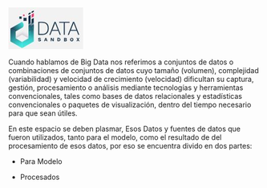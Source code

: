 <img src="/App/logdat.JPG" alt="My cool logo"/>

Cuando hablamos de Big Data nos referimos a conjuntos de datos o combinaciones de conjuntos de datos
cuyo tamaño (volumen), complejidad (variabilidad) y velocidad de crecimiento (velocidad) dificultan
su captura, gestión, procesamiento o análisis mediante tecnologías y herramientas convencionales,
tales como bases de datos relacionales y estadísticas convencionales o paquetes de visualización,
dentro del tiempo necesario para que sean útiles.

En este espacio se deben plasmar, Esos Datos y fuentes de datos que fueron utilizados, tanto 
para el modelo, como el resultado de del procesamiento de esos datos, por eso se encuentra divido en dos
partes:

- Para Modelo
   
- Procesados
